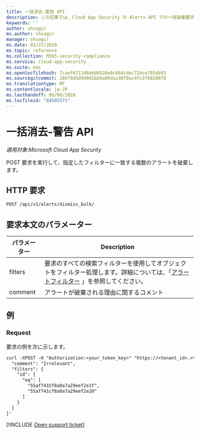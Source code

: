 ```yaml
---
title: 一括消去-警告 API
description: この記事では、Cloud App Security の Alerts API での一括破棄要求について説明します。
keywords: ''
author: shsagir
ms.author: shsagir
manager: shsagir
ms.date: 03/27/2020
ms.topic: reference
ms.collection: M365-security-compliance
ms.service: cloud-app-security
ms.suite: ems
ms.openlocfilehash: 7caef6711d8e8dd526e0c684cdec72bce785db93
ms.sourcegitcommit: 286f8d5d940d1bb9a09daa3070ac4fc3768208f8
ms.translationtype: MT
ms.contentlocale: ja-JP
ms.lasthandoff: 06/08/2020
ms.locfileid: "84505571"
---
```

# <a name="bulk-dismiss---alerts-api"></a>一括消去-警告 API

*適用対象:Microsoft Cloud App Security*

POST 要求を実行して、指定したフィルターに一致する複数のアラートを破棄します。

## <a name="http-request"></a>HTTP 要求

```rest
POST /api/v1/alerts/dismiss_bulk/
```

## <a name="request-body-parameters"></a>要求本文のパラメーター

| パラメーター | Description |
| --- | --- |
| filters | 要求のすべての検索フィルターを使用してオブジェクトをフィルター処理します。詳細については、「[アラートフィルター](api-alerts.md#filters) 」を参照してください。 |
| comment | アラートが破棄される理由に関するコメント |

## <a name="example"></a>例

### <a name="request"></a>Request

要求の例を次に示します。

```rest
curl -XPOST -H "Authorization:<your_token_key>" "https://<tenant_id>.<tenant_region>.contoso.com/api/v1/alerts/dismiss_bulk/" -d '{
  "comment": "Irrelevant",
  "filters": {
    "id": {
      "eq": [
        "55af7415f8a0a7a29eef2e1f",
        "55af741cf8a0a7a29eef2e20"
      ]
    }
  }
}'
```

[!INCLUDE [Open support ticket](includes/support.md)]
